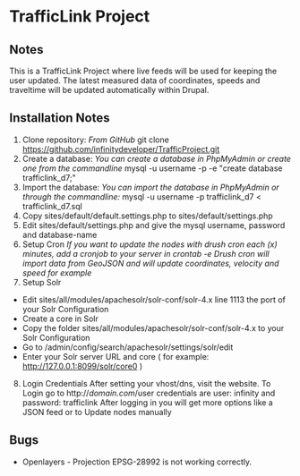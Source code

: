 TrafficLink Project
==============

Notes
--------------
This is a TrafficLink Project where live feeds will be used for keeping the user updated. 
The latest measured data of coordinates, speeds and traveltime will be updated automatically within Drupal.


Installation Notes
--------------
1. Clone repository:
*From GitHub*
git clone https://github.com/infinitydeveloper/TrafficProject.git
2. Create a database:
*You can create a database in PhpMyAdmin or create one from the commandline*
mysql -u username -p -e "create database trafficlink_d7;"
3. Import the database:
*You can import the database in PhpMyAdmin or through the commandline:*
mysql -u username -p trafficlink_d7 < trafficlink_d7.sql
4. Copy sites/default/default.settings.php to sites/default/settings.php
5. Edit sites/default/settings.php and give the mysql username, password and database-name
6. Setup Cron
*If you want to update the nodes with drush cron each (x) minutes, add a cronjob to your server in crontab -e*
*Drush cron will import data from GeoJSON and will update coordinates, velocity and speed for example*
7. Setup Solr
- Edit sites/all/modules/apachesolr/solr-conf/solr-4.x line 1113 the port of your Solr Configuration
- Create a core in Solr
- Copy the folder sites/all/modules/apachesolr/solr-conf/solr-4.x to your Solr Configuration
- Go to /admin/config/search/apachesolr/settings/solr/edit
- Enter your Solr server URL and core ( for example:  http://127.0.0.1:8099/solr/core0  )
8. Login Credentials
After setting your vhost/dns, visit the website. 
To Login go to http://*domain.com*/user credentials are user: infinity and password: trafficlink
After logging in you will get more options like a JSON feed or to Update nodes manually 


Bugs
--------------
- Openlayers - Projection EPSG-28992 is not working correctly.
